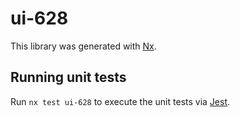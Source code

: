# ui-628

This library was generated with [Nx](https://nx.dev).

## Running unit tests

Run `nx test ui-628` to execute the unit tests via [Jest](https://jestjs.io).
